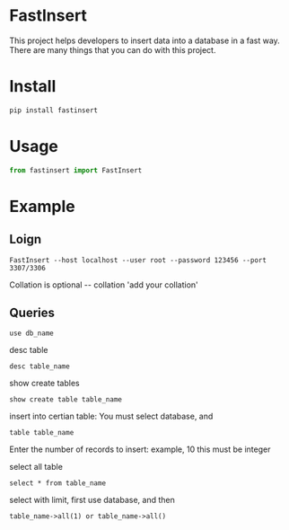 # FastInsert

This project helps developers to insert data into a database in a fast way. There are many things that you can do with this project.

# Install

```python 
pip install fastinsert 
```

# Usage 

```python
from fastinsert import FastInsert   
``` 

# Example
## Loign 

```
FastInsert --host localhost --user root --password 123456 --port 3307/3306 
```

Collation is optional -- collation 'add your collation'


## Queries 

```mysql 
use db_name 
``` 
desc table
```mysql 
desc table_name
```
show create tables 

```mysql 
show create table table_name
```

insert into certian table: You must select database, and
``` mysql 
table table_name
``` 

Enter the number of records to insert: example, 10
this must be integer

select all table 

```mysql 
select * from table_name
```
select with limit, first use database, and then 
```mysql 
table_name->all(1) or table_name->all()
```
